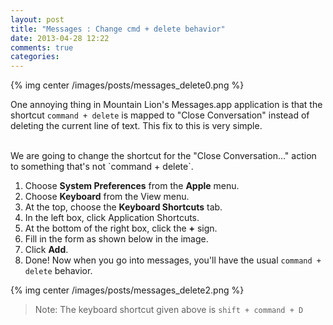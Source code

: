 ```yaml
---
layout: post
title: "Messages : Change cmd + delete behavior"
date: 2013-04-28 12:22
comments: true
categories: 
---
```


{% img center /images/posts/messages_delete0.png %}

One annoying thing in Mountain Lion's Messages.app application is that the shortcut `command + delete` is mapped to "Close Conversation" instead of deleting the current line of text. This fix to this is very simple. 

<!-- more -->
<br>
We are going to change the shortcut for the "Close Conversation..." action to something that's not `command + delete`. 

1. Choose **System Preferences** from the **Apple** menu.
2. Choose **Keyboard** from the View menu.
3. At the top, choose the **Keyboard Shortcuts** tab.
4. In the left box, click Application Shortcuts.
5. At the bottom of the right box, click the **+** sign.
6. Fill in the form as shown below in the image.
7. Click **Add**.
8. Done! Now when you go into messages, you'll have the usual `command + delete` behavior. 

{% img center /images/posts/messages_delete2.png %}

>Note: The keyboard shortcut given above is `shift + command + D`


